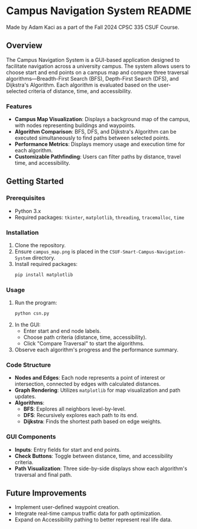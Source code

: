 # Campus Navigation System README
Made by Adam Kaci as a part of the Fall 2024 CPSC 335 CSUF Course.

## Overview
The Campus Navigation System is a GUI-based application designed to facilitate navigation across a university campus. The system allows users to choose start and end points on a campus map and compare three traversal algorithms—Breadth-First Search (BFS), Depth-First Search (DFS), and Dijkstra's Algorithm. Each algorithm is evaluated based on the user-selected criteria of distance, time, and accessibility.

### Features
- **Campus Map Visualization**: Displays a background map of the campus, with nodes representing buildings and waypoints.
- **Algorithm Comparison**: BFS, DFS, and Dijkstra's Algorithm can be executed simultaneously to find paths between selected points.
- **Performance Metrics**: Displays memory usage and execution time for each algorithm.
- **Customizable Pathfinding**: Users can filter paths by distance, travel time, and accessibility.

## Getting Started

### Prerequisites
- Python 3.x
- Required packages: `tkinter`, `matplotlib`, `threading`, `tracemalloc`, `time`

### Installation
1. Clone the repository.
2. Ensure `campus_map.png` is placed in the `CSUF-Smart-Campus-Navigation-System` directory.
3. Install required packages:
   ```bash
   pip install matplotlib
   ```

### Usage
1. Run the program:
   ```bash
   python csn.py
   ```
2. In the GUI:
   - Enter start and end node labels.
   - Choose path criteria (distance, time, accessibility).
   - Click "Compare Traversal" to start the algorithms.
3. Observe each algorithm's progress and the performance summary.

### Code Structure
- **Nodes and Edges**: Each node represents a point of interest or intersection, connected by edges with calculated distances.
- **Graph Rendering**: Utilizes `matplotlib` for map visualization and path updates.
- **Algorithms**:
  - **BFS**: Explores all neighbors level-by-level.
  - **DFS**: Recursively explores each path to its end.
  - **Dijkstra**: Finds the shortest path based on edge weights.
  
### GUI Components
- **Inputs**: Entry fields for start and end points.
- **Check Buttons**: Toggle between distance, time, and accessibility criteria.
- **Path Visualization**: Three side-by-side displays show each algorithm's traversal and final path.

## Future Improvements
- Implement user-defined waypoint creation.
- Integrate real-time campus traffic data for path optimization.
- Expand on Accessibility pathing to better represent real life data.

